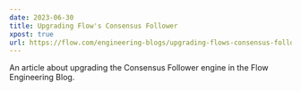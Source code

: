 ```yaml
---
date: 2023-06-30
title: Upgrading Flow's Consensus Follower
xpost: true
url: https://flow.com/engineering-blogs/upgrading-flows-consensus-follower-to-boost-attack-resilience-and-processing-speed
---
```

An article about upgrading the Consensus Follower engine in the Flow Engineering Blog. 
